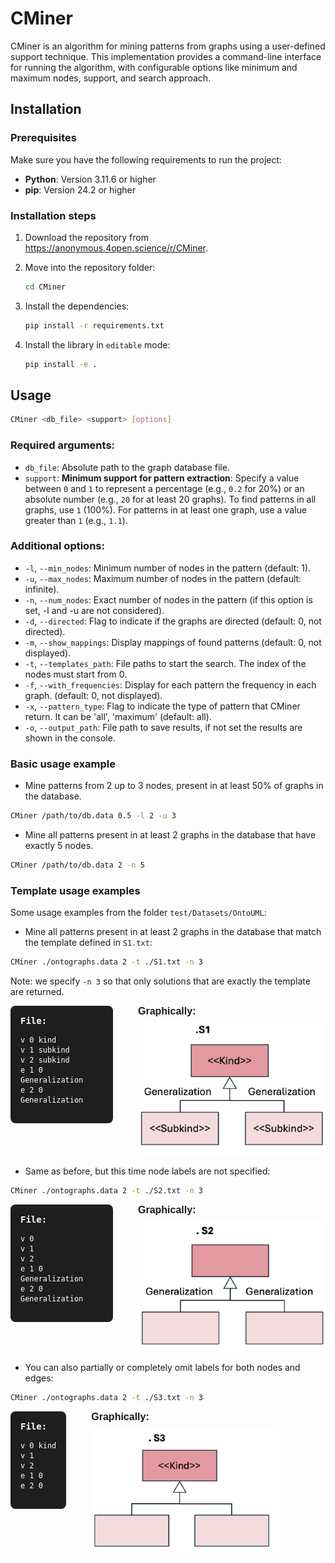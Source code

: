 # CMiner

CMiner is an algorithm for mining patterns from graphs using a user-defined support technique. This implementation provides a command-line interface for running the algorithm, with configurable options like minimum and maximum nodes, support, and search approach.



## Installation

### Prerequisites

Make sure you have the following requirements to run the project:

- **Python**: Version 3.11.6 or higher
- **pip**: Version  24.2 or higher


### Installation steps

1. Download the repository from https://anonymous.4open.science/r/CMiner.
2. Move into the repository folder:
    ```bash
    cd CMiner
    ```

2. Install the dependencies:
    ```bash
    pip install -r requirements.txt
    ```

3. Install the library in `editable` mode:
    ```bash
    pip install -e .
    ```

## Usage

[//]: # ()
[//]: # (Once installed, CMiner can be used in three different ways:)

[//]: # ()
[//]: # (1. **Command Line Interface &#40;CLI&#41;**:)

[//]: # (    Run directly from the command line with the following syntax:)

```bash
CMiner <db_file> <support> [options]
 ```

[//]: # ()
[//]: # (2. **Using Python's `-m` flag**:)

[//]: # (   Alternatively, you can execute CMiner as a Python module:)

[//]: # (```bash)

[//]: # (python -m CMiner <db_file> <support> [options])

[//]: # ( ```)

[//]: # ()
[//]: # (2. **As a Python module**:)

[//]: # (   You can also import CMiner into your Python code and use it programmatically:)

[//]: # (   )
[//]: # (```python)

[//]: # (from CMiner import CMiner)

[//]: # ()
[//]: # (miner = CMiner&#40;)

[//]: # (    db_file='/path/to/your/db/graphs.data', # required)

[//]: # (    support=0.5,                            # required)

[//]: # (    min_nodes=1,)

[//]: # (    max_nodes=float&#40;'inf'&#41;,)

[//]: # (    show_mappings=False,)

[//]: # (    output_path=None,)

[//]: # (    start_patterns=None,)

[//]: # (    is_directed=False,)

[//]: # (    with_frequencies=False,)

[//]: # (    only_closed_patterns=False)

[//]: # (&#41;)

[//]: # ()
[//]: # (miner.mine&#40;&#41;)

[//]: # (```)

[//]: # ()



### Required arguments:
- `db_file`: Absolute path to the graph database file.
- `support`: **Minimum support for pattern extraction**: Specify a value between `0` and `1` to represent a percentage (e.g., `0.2` for 20%) or an absolute number (e.g., `20` for at least 20 graphs). To find patterns in all graphs, use `1` (100%). For patterns in at least one graph, use a value greater than `1` (e.g., `1.1`).


### Additional options:
- `-l`, `--min_nodes`: Minimum number of nodes in the pattern (default: 1).
- `-u`, `--max_nodes`: Maximum number of nodes in the pattern (default: infinite).
- `-n`, `--num_nodes`: Exact number of nodes in the pattern (if this option is set, -l and -u are not considered).
- `-d`, `--directed`: Flag to indicate if the graphs are directed (default: 0, not directed).
- `-m`, `--show_mappings`: Display mappings of found patterns (default: 0, not displayed).
- `-t`, `--templates_path`: File paths to start the search. The index of the nodes must start from 0.
- `-f`, `--with_frequencies`: Display for each pattern the frequency in each graph. (default: 0, not displayed).
- `-x`, `--pattern_type`: Flag to indicate the type of pattern that CMiner return. It can be 'all', 'maximum' (default: all).
- `-o`, `--output_path`: File path to save results, if not set the results are shown in the console. 

### Basic usage example

- Mine patterns from 2 up to 3 nodes, present in at least 50% of graphs in the database.

```bash
CMiner /path/to/db.data 0.5 -l 2 -u 3
 ```

- Mine all patterns present in at least 2 graphs in the database that have exactly 5 nodes.

```bash
CMiner /path/to/db.data 2 -n 5
```

### Template usage examples

Some usage examples from the folder `test/Datasets/OntoUML`:

- Mine all patterns present in at least 2 graphs in the database that match the template defined in `S1.txt`:

```bash
CMiner ./ontographs.data 2 -t ./S1.txt -n 3
```

Note: we specify `-n 3` so that only solutions that are exactly the template are returned.

<div style="display: flex; align-items: flex-start; gap: 40px;">

  <div style="background-color: #1e1e1e; padding: 16px; border-radius: 8px; color: white; font-family: monospace;">
  <strong>File:</strong>
  <pre><code>v 0 kind
v 1 subkind
v 2 subkind
e 1 0 Generalization
e 2 0 Generalization</code></pre>
</div>

  <div>
    <div style="font-family: sans-serif; font-size: 16px; margin-bottom: 8px;"><strong>Graphically:</strong></div>
    <img src="./img/S1.png" alt="S1 Graph" style="max-width: 300px; border-radius: 4px;"/>
  </div>

</div>

- Same as before, but this time node labels are not specified:

```bash
CMiner ./ontographs.data 2 -t ./S2.txt -n 3
```
<div style="display: flex; align-items: flex-start; gap: 40px;">

  <div style="background-color: #1e1e1e; padding: 16px; border-radius: 8px; color: white; font-family: monospace;">
  <strong>File:</strong>
  <pre><code>v 0
v 1
v 2
e 1 0 Generalization
e 2 0 Generalization</code></pre>
</div>

  <div>
    <div style="font-family: sans-serif; font-size: 16px; margin-bottom: 8px;"><strong>Graphically:</strong></div>
    <img src="./img/S2.png" alt="S1 Graph" style="max-width: 300px; border-radius: 4px;"/>
  </div>

</div>

- You can also partially or completely omit labels for both nodes and edges:


```bash
CMiner ./ontographs.data 2 -t ./S3.txt -n 3
```
<div style="display: flex; align-items: flex-start; gap: 40px;">

  <div style="background-color: #1e1e1e; padding: 16px; border-radius: 8px; color: white; font-family: monospace;">
  <strong>File:</strong>
  <pre><code>v 0 kind
v 1
v 2
e 1 0
e 2 0</code></pre>
</div>

  <div>
    <div style="font-family: sans-serif; font-size: 16px; margin-bottom: 8px;"><strong>Graphically:</strong></div>
    <img src="./img/S3.png" alt="S1 Graph" style="max-width: 300px; border-radius: 4px;"/>
  </div>

</div>